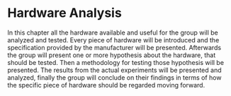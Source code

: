 # Hardware Analysis

In this chapter all the hardware available and useful for the group will be analyzed and tested. Every piece of hardware will be introduced and the specification provided by the manufacturer will be presented. Afterwards the group will present one or more hypothesis about the hardware, that should be tested. Then a methodology for testing those hypothesis will be presented. The results from the actual experiments will be presented and analyzed, finally the group will conclude on their findings in terms of how the specific piece of hardware should be regarded moving forward.